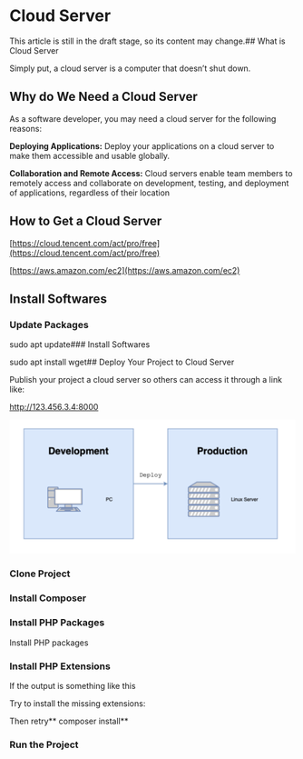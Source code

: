 # Cloud Server

This article is still in the draft stage, so its content may change.## What is Cloud Server

Simply put, a cloud server is a computer that doesn’t shut down.

## Why do We Need a Cloud Server

As a software developer, you may need a cloud server for the following reasons:

**Deploying Applications:** Deploy your applications on a cloud server to make them accessible and usable globally.

**Collaboration and Remote Access:** Cloud servers enable team members to remotely access and collaborate on development, testing, and deployment of applications, regardless of their location

## How to Get a Cloud Server

[https://cloud.tencent.com/act/pro/free](https://cloud.tencent.com/act/pro/free)

[https://aws.amazon.com/ec2](https://aws.amazon.com/ec2)

## Install Softwares

### Update Packages

sudo apt update### Install Softwares

sudo apt install wget## Deploy Your Project to Cloud Server

Publish your project a cloud server so others can access it through a link like:

http://123.456.3.4:8000

![](./images/15-Cloud_Server_1.png)

### Clone Project

### Install Composer

### Install PHP Packages

Install PHP packages

### Install PHP Extensions

If the output is something like this

Try to install the missing extensions:

Then retry** composer install**

### Run the Project